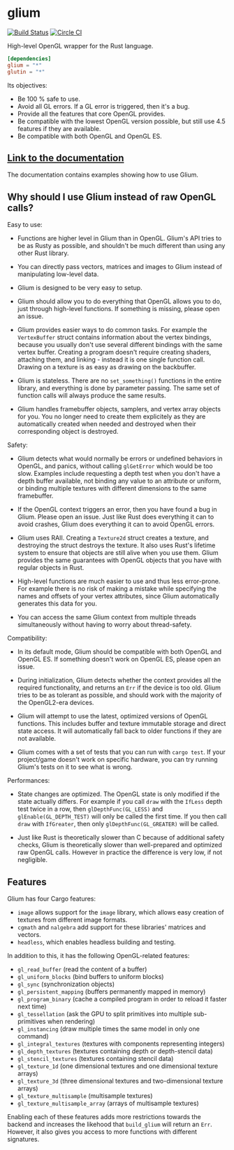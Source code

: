 # glium

[![Build Status](https://travis-ci.org/tomaka/glium.svg?branch=master)](https://travis-ci.org/tomaka/glium) [![Circle CI](https://circleci.com/gh/tomaka/glium/tree/master.svg?style=svg)](https://circleci.com/gh/tomaka/glium/tree/master)

High-level OpenGL wrapper for the Rust language.

```toml
[dependencies]
glium = "*"
glutin = "*"
```

Its objectives:
 - Be 100 % safe to use.
 - Avoid all GL errors. If a GL error is triggered, then it's a bug.
 - Provide all the features that core OpenGL provides.
 - Be compatible with the lowest OpenGL version possible, but still use 4.5 features if they are available.
 - Be compatible with both OpenGL and OpenGL ES.

## [Link to the documentation](http://tomaka.github.io/glium/glium/index.html)

The documentation contains examples showing how to use Glium.

## Why should I use Glium instead of raw OpenGL calls?

Easy to use:

 - Functions are higher level in Glium than in OpenGL. Glium's API tries to be as Rusty as
   possible, and shouldn't be much different than using any other Rust library.

 - You can directly pass vectors, matrices and images to Glium instead of manipulating low-level
   data.

 - Glium is designed to be very easy to setup.

 - Glium should allow you to do everything that OpenGL allows you to do, just through high-level
   functions. If something is missing, please open an issue.

 - Glium provides easier ways to do common tasks. For example the `VertexBuffer` struct
   contains information about the vertex bindings, because you usually don't use several different
   bindings with the same vertex buffer. Creating a program doesn't require creating shaders,
   attaching them, and linking - instead it is one single function call. Drawing on a texture
   is as easy as drawing on the backbuffer.

 - Glium is stateless. There are no `set_something()` functions in the entire library, and
   everything is done by parameter passing. The same set of function calls will always produce
   the same results.

 - Glium handles framebuffer objects, samplers, and vertex array objects for you. You no longer
   need to create them explicitely as they are automatically created when needed and destroyed
   when their corresponding object is destroyed.

Safety:

 - Glium detects what would normally be errors or undefined behaviors in OpenGL, and panics,
   without calling `glGetError` which would be too slow. Examples include requesting a depth test
   when you don't have a depth buffer available, not binding any value to an attribute or uniform,
   or binding multiple textures with different dimensions to the same framebuffer.

 - If the OpenGL context triggers an error, then you have found a bug in Glium. Please open
   an issue. Just like Rust does everything it can to avoid crashes, Glium does everything
   it can to avoid OpenGL errors.

 - Glium uses RAII. Creating a `Texture2d` struct creates a texture, and destroying the struct
   destroys the texture. It also uses Rust's lifetime system to ensure that objects are still
   alive when you use them. Glium provides the same guarantees with OpenGL objects that you have
   with regular objects in Rust.

 - High-level functions are much easier to use and thus less error-prone. For example there is
   no risk of making a mistake while specifying the names and offsets of your vertex attributes,
   since Glium automatically generates this data for you.

 - You can access the same Glium context from multiple threads simultaneously without
   having to worry about thread-safety.

Compatibility:

 - In its default mode, Glium should be compatible with both OpenGL and OpenGL ES. If something
   doesn't work on OpenGL ES, please open an issue.

 - During initialization, Glium detects whether the context provides all the required
   functionality, and returns an `Err` if the device is too old. Glium tries to be as tolerant
   as possible, and should work with the majority of the OpenGL2-era devices.

 - Glium will attempt to use the latest, optimized versions of OpenGL functions. This includes
   buffer and texture immutable storage and direct state access. It will automatically fall back
   to older functions if they are not available.

 - Glium comes with a set of tests that you can run with `cargo test`. If your project/game
   doesn't work on specific hardware, you can try running Glium's tests on it to see what is wrong.

Performances:

 - State changes are optimized. The OpenGL state is only modified if the state actually differs.
   For example if you call `draw` with the `IfLess` depth test twice in a row, then
   `glDepthFunc(GL_LESS)` and `glEnable(GL_DEPTH_TEST)` will only be called the first time. If
   you then call `draw` with `IfGreater`, then only `glDepthFunc(GL_GREATER)` will be called.

 - Just like Rust is theoretically slower than C because of additional safety checks, Glium is
   theoretically slower than well-prepared and optimized raw OpenGL calls. However in practice
   the difference is very low, if not negligible.

## Features

Glium has four Cargo features:

 - `image` allows support for the `image` library, which allows easy creation of textures from different image formats.
 - `cgmath` and `nalgebra` add support for these libraries' matrices and vectors.
 - `headless`, which enables headless building and testing.

In addition to this, it has the following OpenGL-related features:

 - `gl_read_buffer` (read the content of a buffer)
 - `gl_uniform_blocks` (bind buffers to uniform blocks)
 - `gl_sync` (synchronization objects)
 - `gl_persistent_mapping` (buffers permanently mapped in memory)
 - `gl_program_binary` (cache a compiled program in order to reload it faster next time)
 - `gl_tessellation` (ask the GPU to split primitives into multiple sub-primitives when rendering)
 - `gl_instancing` (draw multiple times the same model in only one command)
 - `gl_integral_textures` (textures with components representing integers)
 - `gl_depth_textures` (textures containing depth or depth-stencil data)
 - `gl_stencil_textures` (textures containing stencil data)
 - `gl_texture_1d` (one dimensional textures and one dimensional texture arrays)
 - `gl_texture_3d` (three dimensional textures and two-dimensional texture arrays)
 - `gl_texture_multisample` (multisample textures)
 - `gl_texture_multisample_array` (arrays of multisample textures)

Enabling each of these features adds more restrictions towards the backend and increases the
likehood that `build_glium` will return an `Err`. However, it also gives you access to more
functions with different signatures.
